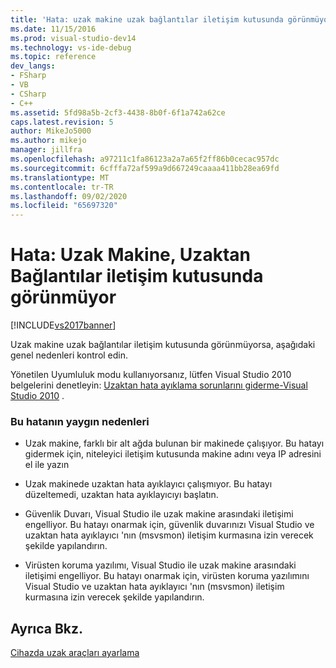 ```yaml
---
title: 'Hata: uzak makine uzak bağlantılar iletişim kutusunda görünmüyor | Microsoft Docs'
ms.date: 11/15/2016
ms.prod: visual-studio-dev14
ms.technology: vs-ide-debug
ms.topic: reference
dev_langs:
- FSharp
- VB
- CSharp
- C++
ms.assetid: 5fd98a5b-2cf3-4438-8b0f-6f1a742a62ce
caps.latest.revision: 5
author: MikeJo5000
ms.author: mikejo
manager: jillfra
ms.openlocfilehash: a97211c1fa86123a2a7a65f2ff86b0cecac957dc
ms.sourcegitcommit: 6cfffa72af599a9d667249caaaa411bb28ea69fd
ms.translationtype: MT
ms.contentlocale: tr-TR
ms.lasthandoff: 09/02/2020
ms.locfileid: "65697320"
---
```

# <a name="error-remote-machine-does-not-appear-in-a-remote-connections-dialog"></a>Hata: Uzak Makine, Uzaktan Bağlantılar iletişim kutusunda görünmüyor
[!INCLUDE[vs2017banner](../includes/vs2017banner.md)]

Uzak makine uzak bağlantılar iletişim kutusunda görünmüyorsa, aşağıdaki genel nedenleri kontrol edin.  
  
 Yönetilen Uyumluluk modu kullanıyorsanız, lütfen Visual Studio 2010 belgelerini denetleyin: [Uzaktan hata ayıklama sorunlarını giderme-Visual Studio 2010](https://msdn.microsoft.com/library/2ys11ead\(v=vs.100\).aspx) .  
  
### <a name="common-causes-for-this-error"></a>Bu hatanın yaygın nedenleri  
  
- Uzak makine, farklı bir alt ağda bulunan bir makinede çalışıyor. Bu hatayı gidermek için, niteleyici iletişim kutusunda makine adını veya IP adresini el ile yazın  
  
- Uzak makinede uzaktan hata ayıklayıcı çalışmıyor. Bu hatayı düzeltemedi, uzaktan hata ayıklayıcıyı başlatın.  
  
- Güvenlik Duvarı, Visual Studio ile uzak makine arasındaki iletişimi engelliyor. Bu hatayı onarmak için, güvenlik duvarınızı Visual Studio ve uzaktan hata ayıklayıcı 'nın (msvsmon) iletişim kurmasına izin verecek şekilde yapılandırın.  
  
- Virüsten koruma yazılımı, Visual Studio ile uzak makine arasındaki iletişimi engelliyor. Bu hatayı onarmak için, virüsten koruma yazılımını Visual Studio ve uzaktan hata ayıklayıcı 'nın (msvsmon) iletişim kurmasına izin verecek şekilde yapılandırın.  
  
## <a name="see-also"></a>Ayrıca Bkz.  
 [Cihazda uzak araçları ayarlama](https://msdn.microsoft.com/library/90f45630-0d26-4698-8c1f-63f85a12db9c)
